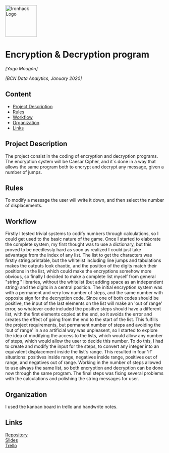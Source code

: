<img src="https://bit.ly/2VnXWr2" alt="Ironhack Logo" width="100"/>

# Encryption & Decryption program
*[Yago Mougán]*

*[BCN Data Analytics, January 2020]*

## Content
- [Project Description](#project-description)
- [Rules](#rules)
- [Workflow](#workflow)
- [Organization](#organization)
- [Links](#links)

## Project Description
The project consist in the coding of encryption and decryption programs. 
The encryption system will be Caesar Cipher, and it´s done in a way that allows the same program both to encrypt and decrypt any message, given a number of jumps.

## Rules
To modify a message the user will write it down, and then select the number of displacements. 

## Workflow
Firstly I tested trivial systems to codify numbers through calculations, so I could get used to the basic nature of the game. Once I started to elaborate the complete system, my first thought was to use a dictionary, but this proved to be needlessly hard as soon as realized I could just take advantage from the index of any list.
The list to get the characters was firstly string.printable, but the whitelist including line jumps and tabulations makes the outputs look chaotic, and the position of the digits match their positions in the list, which could make the encryptions somehow more obvious, so finally I decided to make a complete list myself from general "string." libraries, without the whitelist (but adding space as an independent string) and the digits in a central position. 
The initial encryption system was with a permanent and very low number of steps, and the same number with opposite sign for the decryption code. Since one of both codes should be positive, the input of the last elements on the list will make an 'out of range' error, so whatever code included the positive steps should have a different list, with the first elements copied at the end, so it avoids the error and creates the effect of going from the end to the start of the list.
This fulfills the project requirements, but permanent number of steps and avoiding the 'out of range' in a so artificial way was unpleasent, so I started to explore the idea of modifying the access to the lists, which would allow any number of steps, which would allow the user to decide this number. To do this, I had to create and modify the input for the steps, to convert any integer into an equivalent displacement inside the list´s range. This resulted in four 'if' situations: positives inside range, negatives inside range, positives out of range, and negatives out of range. Working in the number of steps allowed to use always the same list, so both encryption and decryption can be done now through the same program.
The final steps was fixing several problems with the calculations and polishing the string messages for user.

## Organization
I used the kanban board in trello and handwrite notes.

## Links

[Repository](https://github.com/Yaguit/Project-Week-1-Build-Your-Own-Game)  
[Slides](https://slides.com/)  
[Trello](https://trello.com/b/Su4C6MTj/byog-encryptiondecryption)  
